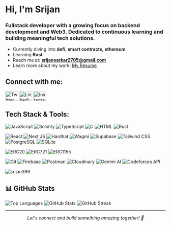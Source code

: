 # Hi, I'm Srijan

### Fullstack developer with a growing focus on backend development and Web3. Dedicated to continuous learning and building meaningful tech solutions.

- Currently diving into **defi, smart contracts, ethereum**
- Learning **Rust**
- Reach me at: **srijansarkar2705@gmail.com**  
- Learn more about my work: [My Resume](https://drive.google.com/file/d/189n1XtxOKBjSUW9o6vPMFigor5YCLv94/view?usp=sharing)    

## Connect with me:
<p align="left">
<a href="https://x.com/sarkarsri399" target="blank"><img align="center" src="https://raw.githubusercontent.com/rahuldkjain/github-profile-readme-generator/master/src/images/icons/Social/twitter.svg" alt="Twitter" height="30" width="40" /></a>
<a href="https://www.linkedin.com/in/sarkarsri399/" target="blank"><img align="center" src="https://raw.githubusercontent.com/rahuldkjain/github-profile-readme-generator/master/src/images/icons/Social/linked-in-alt.svg" alt="LinkedIn" height="30" width="40" /></a>
<a href="https://www.instagram.com/srijan.fr/" target="blank"><img align="center" src="https://raw.githubusercontent.com/rahuldkjain/github-profile-readme-generator/master/src/images/icons/Social/instagram.svg" alt="Instagram" height="30" width="40" /></a>
</p>

## Tech Stack & Tools:

![JavaScript](https://img.shields.io/badge/javascript-%23323330.svg?style=for-the-badge&logo=javascript&logoColor=%23F7DF1E)
![Solidity](https://img.shields.io/badge/Solidity-%23363636.svg?style=for-the-badge&logo=solidity&logoColor=white)
![TypeScript](https://img.shields.io/badge/typescript-%23007ACC.svg?style=for-the-badge&logo=typescript&logoColor=white)
![C](https://img.shields.io/badge/c-%2300599C.svg?style=for-the-badge&logo=c&logoColor=white)
![HTML](https://img.shields.io/badge/html5-%23E34F26.svg?style=for-the-badge&logo=html5&logoColor=white)
![Rust](https://img.shields.io/badge/rust-%23000000.svg?style=for-the-badge&logo=rust&logoColor=white)

![React](https://img.shields.io/badge/react-%2320232a.svg?style=for-the-badge&logo=react&logoColor=%2361DAFB)
![Next JS](https://img.shields.io/badge/Next-black?style=for-the-badge&logo=next.js&logoColor=white)
![Hardhat](https://img.shields.io/badge/hardhat-%23F7DF1E.svg?style=for-the-badge&logo=ethereum&logoColor=black)
![Wagmi](https://img.shields.io/badge/wagmi-%23000000.svg?style=for-the-badge&logo=ethereum&logoColor=white)
![Supabase](https://img.shields.io/badge/supabase-%2300E599.svg?style=for-the-badge&logo=supabase&logoColor=white)
![Tailwind CSS](https://img.shields.io/badge/tailwindcss-%2338B2AC.svg?style=for-the-badge&logo=tailwind-css&logoColor=white)
![PostgreSQL](https://img.shields.io/badge/postgresql-%23336791.svg?style=for-the-badge&logo=postgresql&logoColor=white)
![SQLite](https://img.shields.io/badge/sqlite-%2307405e.svg?style=for-the-badge&logo=sqlite&logoColor=white)

![ERC20](https://img.shields.io/badge/ERC20-%23000000.svg?style=for-the-badge&logo=ethereum&logoColor=white)
![ERC721](https://img.shields.io/badge/ERC721-%23000000.svg?style=for-the-badge&logo=ethereum&logoColor=white)
![ERC1155](https://img.shields.io/badge/ERC1155-%23000000.svg?style=for-the-badge&logo=ethereum&logoColor=white)

![Git](https://img.shields.io/badge/git-%23F05033.svg?style=for-the-badge&logo=git&logoColor=white)
![Firebase](https://img.shields.io/badge/firebase-%23039BE5.svg?style=for-the-badge&logo=firebase)
![Postman](https://img.shields.io/badge/postman-%23FF6C37.svg?style=for-the-badge&logo=postman&logoColor=white)
![Cloudinary](https://img.shields.io/badge/cloudinary-%233776E6.svg?style=for-the-badge&logo=cloudinary&logoColor=white)
![Gemini AI](https://img.shields.io/badge/gemini%20ai-%2300A3FF.svg?style=for-the-badge&logo=google&logoColor=white)
![Codeforces API](https://img.shields.io/badge/codeforces%20api-%23F44336.svg?style=for-the-badge&logo=codeforces&logoColor=white)


<p align="left"> <img src="https://komarev.com/ghpvc/?username=srijan399&label=Profile%20views&color=0e75b6&style=plastic" alt="srijan399" /> </p>


## 📊 GitHub Stats

  <img src="https://github-readme-stats.vercel.app/api/top-langs?username=srijan399&show_icons=true&theme=tokyonight&locale=en&layout=compact" alt="Top Languages" />
  <img src="https://github-readme-stats.vercel.app/api?username=srijan399&show_icons=true&theme=radical&locale=en" alt="GitHub Stats" />
  <img src="https://github-readme-streak-stats.herokuapp.com/?user=srijan399&theme=dark" alt="GitHub Streak" />

---

<div align="center">
  <i>Let's connect and build something amazing together! 🚀</i>
</div>
